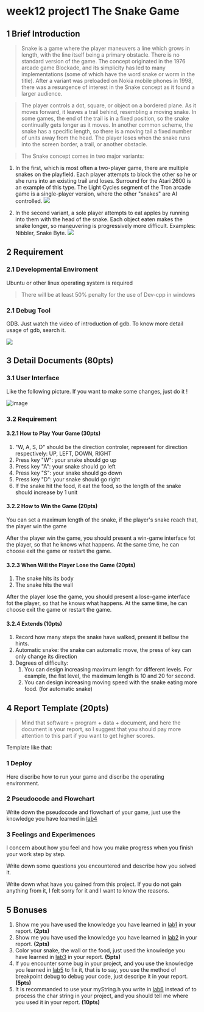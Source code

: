 # week12 project1 The Snake Game

## 1 Brief Introduction

> Snake is a game where the player maneuvers a line which grows in length, with the line itself being a primary obstacle. There is no standard version of the game. The concept originated in the 1976 arcade game Blockade, and its simplicity has led to many implementations (some of which have the word snake or worm in the title). After a variant was preloaded on Nokia mobile phones in 1998, there was a resurgence of interest in the Snake concept as it found a larger audience.

> The player controls a dot, square, or object on a bordered plane. As it moves forward, it leaves a trail behind, resembling a moving snake. In some games, the end of the trail is in a fixed position, so the snake continually gets longer as it moves. In another common scheme, the snake has a specific length, so there is a moving tail a fixed number of units away from the head. The player loses when the snake runs into the screen border, a trail, or another obstacle.

> The Snake concept comes in two major variants:

1. In the first, which is most often a two-player game, there are multiple snakes on the playfield. Each player attempts to block the other so he or she runs into an existing trail and loses. Surround for the Atari 2600 is an example of this type. The Light Cycles segment of the Tron arcade game is a single-player version, where the other "snakes" are AI controlled.
![](https://upload.wikimedia.org/wikipedia/commons/thumb/6/6f/Matopeli_telmac_1800.JPG/330px-Matopeli_telmac_1800.JPG)

2. In the second variant, a sole player attempts to eat apples by running into them with the head of the snake. Each object eaten makes the snake longer, so maneuvering is progressively more difficult. Examples: Nibbler, Snake Byte.
![](https://upload.wikimedia.org/wikipedia/en/0/04/Snake_trs-80.jpg)

## 2 Requirement

### 2.1 Developmental Enviroment

Ubuntu or other linux operating system is required

> There will be at least 50% penalty for the use of Dev-cpp in windows

### 2.1 Debug Tool

GDB. Just watch the video of introduction of gdb. To know more detail usage of gdb, search it.

![](http://ww1.sinaimg.cn/large/ed796d65gw1eytqdfdwosj21er0u0dmb.jpg)

## 3 Detail Documents (80pts)

### 3.1 User Interface

Like the following picture. If you want to make some changes, just do it !

![image](https://cloud.githubusercontent.com/assets/7693440/11754978/2ac75f4c-a08a-11e5-91d7-77ee38fe0e37.png)

### 3.2 Requirement

#### 3.2.1 How to Play Your Game (30pts)

1. "W, A, S, D" should be the direction controler, represent for direction respectively: UP, LEFT, DOWN, RIGHT
2. Press key "W": your snake should go up
3. Press key "A": your snake should go left
4. Press key "S": your snake should go down
5. Press key "D": your snake should go right
6. If the snake hit the food, it eat the food, so the length of the snake should increase by 1 unit

#### 3.2.2 How to Win the Game (20pts)

You can set a maximum length of the snake, if the player's snake reach that, the player win the game

After the player win the game, you should present a win-game interface fot the player, so that he knows what happens. At the same time, he can choose exit the game or restart the game.

#### 3.2.3 When Will the Player Lose the Game (20pts)

1. The snake hits its body
2. The snake hits the wall

After the player lose the game, you should present a lose-game interface fot the player, so that he knows what happens. At the same time, he can choose exit the game or restart the game.

#### 3.2.4 Extends (10pts)

1. Record how many steps the snake have walked, present it bellow the hints.
2. Automatic snake: the snake can automatic move, the press of key can only change its direction
3. Degrees of difficulty: 
	1. You can design increasing maximum length for different levels. For example, the fist level, the maximum length is 10 and 20 for second.
	2. You can design increasing moving speed with the snake eating more food. (for automatic snake)

## 4 Report Template (20pts)

> Mind that software = program + data + document, and here the document is your report, so I suggest that you should pay more attention to this part if you want to get higher scores.

Template like that:

### 1 Deploy

Here discribe how to run your game and discribe the operating environment.

### 2 Pseudocode and Flowchart

Write down the pseudocode and flowchart of your game, just use the knowledge you have learned in [lab4][]

### 3 Feelings and Experimences

I concern about how you feel and how you make progress when you finish your work step by step.

Write down some questions you encountered and describe how you solved it.

Write down what have you gained from this project. If you do not gain anything from it, I felt sorry for it and I want to know the reasons.

## 5 Bonuses

1. Show me you have used the knowledge you have learned in [lab1][] in your report. **(2pts)**
2. Show me you have used the knowledge you have learned in [lab2][] in your report. **(2pts)**
3. Color your snake, the wall or the food, just used the knowledge you have learned in [lab3][] in your report. **(5pts)**
4. If you encounter some bug in your project, and you use the knowledge you learned in [lab5][] to fix it, that is to say, you use the method of breakpoint debug to debug your code, just descripe it in your report. **(5pts)**
5. It is recommanded to use your myString.h you write in [lab6][] instead of <cstring> to process the char string in your project, and you should tell me where you used it in your report. **(10pts)**

[lab1]: https://github.com/wujr5/c-and-cpp-language-learning/issues/12
[lab2]: https://github.com/wujr5/c-and-cpp-language-learning/issues/14
[lab3]: https://github.com/wujr5/c-and-cpp-language-learning/issues/15
[lab4]: https://github.com/wujr5/c-and-cpp-language-learning/issues/18
[lab5]: https://github.com/wujr5/c-and-cpp-language-learning/issues/25
[lab6]: https://github.com/wujr5/c-and-cpp-language-learning/issues/33
